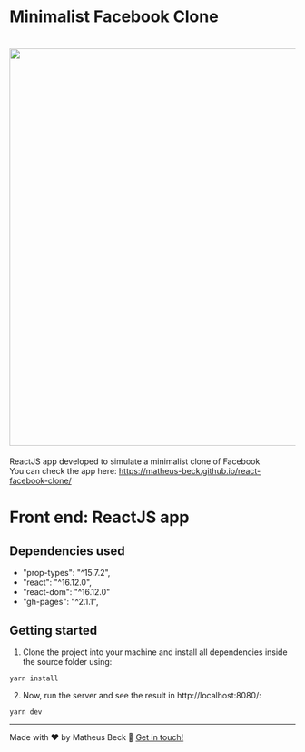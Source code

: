 # Minimalist Facebook Clone

<h1 align="center">
  <img src="https://i.imgur.com/t0X5M3S.png" width="700">
</h1>

ReactJS app developed to simulate a minimalist clone of Facebook  
You can check the app here: https://matheus-beck.github.io/react-facebook-clone/

# Front end: ReactJS app

## Dependencies used

- "prop-types": "^15.7.2",
- "react": "^16.12.0",
- "react-dom": "^16.12.0"
- "gh-pages": "^2.1.1",

## Getting started

1. Clone the project into your machine and install all dependencies inside the source folder using:

```console
yarn install
```

2. Now, run the server and see the result in http://localhost:8080/:

```console
yarn dev
```

---

Made with ❤️ by Matheus Beck :wave: [Get in touch!](https://www.linkedin.com/in/matheus-beck/)
